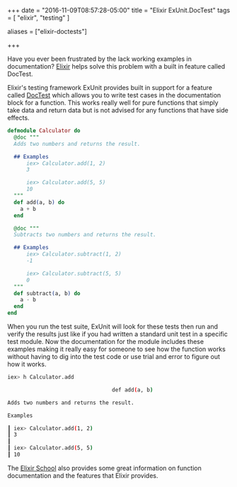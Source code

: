 +++
date = "2016-11-09T08:57:28-05:00"
title = "Elixir ExUnit.DocTest"
tags = [ "elixir", "testing" ]

aliases = ["elixir-doctests"]

+++

Have you ever been frustrated by the lack working examples in documentation? [Elixir](http://elixir-lang.org/) helps solve this problem with a built in feature called DocTest.

<!--more-->

Elixir's testing framework ExUnit provides built in support for a feature called [DocTest](http://elixir-lang.org/docs/stable/ex_unit/ExUnit.DocTest.html) which allows you to write test cases in the documentation block for a function. This works really well for pure functions that simply take data and return data but is not advised for any functions that have side effects. 

```elixir
defmodule Calculator do
  @doc """
  Adds two numbers and returns the result.

  ## Examples
      iex> Calculator.add(1, 2)
      3

      iex> Calculator.add(5, 5)
      10
  """
  def add(a, b) do
    a + b
  end

  @doc """
  Subtracts two numbers and returns the result.

  ## Examples
      iex> Calculator.subtract(1, 2)
      -1

      iex> Calculator.subtract(5, 5)
      0
  """
  def subtract(a, b) do
    a - b
  end
end
```

When you run the test suite, ExUnit will look for these tests then run and verify the results just like if you had written a standard unit test in a specific test module. Now the documentation for the module includes these examples making it really easy for someone to see how the function works without having to dig into the test code or use trial and error to figure out how it works.

```bash
iex> h Calculator.add

                                 def add(a, b)

Adds two numbers and returns the result.

Examples

┃ iex> Calculator.add(1, 2)
┃ 3
┃
┃ iex> Calculator.add(5, 5)
┃ 10
```

The [Elixir School](https://elixirschool.com/lessons/basics/documentation/#documenting-functions) also provides some great information on function documentation and the features that Elixir provides.
